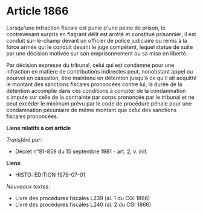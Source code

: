 # Article 1866

Lorsqu'une infraction fiscale est punie d'une peine de prison, le contrevenant surpris en flagrant délit est arrêté et
constitué prisonnier; il est conduit sur-le-champ devant un officier de police judiciaire ou remis à la force armée qui le
conduit devant le juge compétent, lequel statue de suite par une décision motivée sur son emprisonnement ou sa mise en
liberté.

Par décision expresse du tribunal, celui qui est condamné pour une infraction en matière de contributions indirectes peut,
nonobstant appel ou pourvoi en cassation, être maintenu en détention jusqu'à ce qu'il ait acquitté le montant des sanctions
fiscales prononcées contre lui; la durée de la détention accomplie dans ces conditions à compter de la condamnation s'impute
sur celle de la contrainte par corps prononcée par le tribunal et ne peut excéder le minimum prévu par le code de procédure
pénale pour une condamnation pécuniaire de même montant que celui des sanctions fiscales prononcées.

**Liens relatifs à cet article**

_Transféré par_:

  - Décret n°81-859 du 15 septembre 1981 - art. 2, v. init.

**Liens**:

  - HISTO: EDITION 1979-07-01

_Nouveaux textes_:

  - Livre des procédures fiscales L239 (al. 1 du CGI 1866)
  - Livre des procédures fiscales L240 (al. 2 du CGI 1866)
